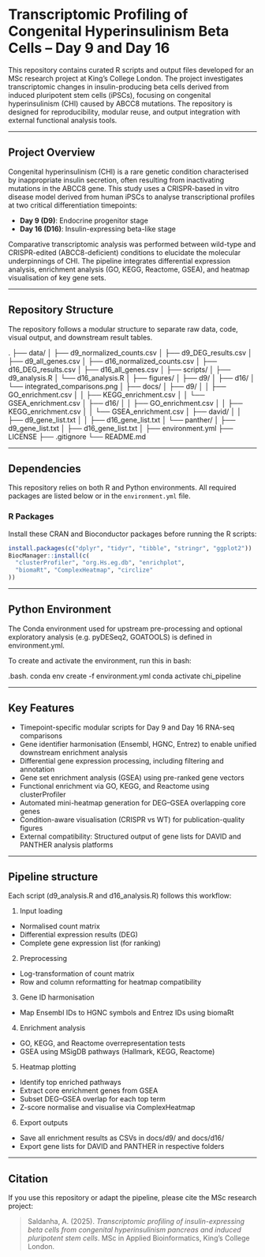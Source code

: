 # Transcriptomic Profiling of Congenital Hyperinsulinism Beta Cells – Day 9 and Day 16

This repository contains curated R scripts and output files developed for an MSc research project at King’s College London. The project investigates transcriptomic changes in insulin-producing beta cells derived from induced pluripotent stem cells (iPSCs), focusing on congenital hyperinsulinism (CHI) caused by ABCC8 mutations. The repository is designed for reproducibility, modular reuse, and output integration with external functional analysis tools.

---

## Project Overview

Congenital hyperinsulinism (CHI) is a rare genetic condition characterised by inappropriate insulin secretion, often resulting from inactivating mutations in the ABCC8 gene. This study uses a CRISPR-based in vitro disease model derived from human iPSCs to analyse transcriptional profiles at two critical differentiation timepoints:

- **Day 9 (D9)**: Endocrine progenitor stage
- **Day 16 (D16)**: Insulin-expressing beta-like stage

Comparative transcriptomic analysis was performed between wild-type and CRISPR-edited (ABCC8-deficient) conditions to elucidate the molecular underpinnings of CHI. The pipeline integrates differential expression analysis, enrichment analysis (GO, KEGG, Reactome, GSEA), and heatmap visualisation of key gene sets.

---

## Repository Structure

The repository follows a modular structure to separate raw data, code, visual output, and downstream result tables.

.
├── data/
│ ├── d9_normalized_counts.csv
│ ├── d9_DEG_results.csv
│ ├── d9_all_genes.csv
│ ├── d16_normalized_counts.csv
│ ├── d16_DEG_results.csv
│ ├── d16_all_genes.csv
│
├── scripts/
│ ├── d9_analysis.R
│ └── d16_analysis.R
│
├── figures/
│ ├── d9/
│ ├── d16/
│ └── integrated_comparisons.png
│
├── docs/
│ ├── d9/
│ │ ├── GO_enrichment.csv
│ │ ├── KEGG_enrichment.csv
│ │ └── GSEA_enrichment.csv
│ ├── d16/
│ │ ├── GO_enrichment.csv
│ │ ├── KEGG_enrichment.csv
│ │ └── GSEA_enrichment.csv
│ ├── david/
│ │ ├── d9_gene_list.txt
│ │ ├── d16_gene_list.txt
│ └── panther/
│ ├── d9_gene_list.txt
│ ├── d16_gene_list.txt
│
├── environment.yml
├── LICENSE
├── .gitignore
└── README.md


---

## Dependencies

This repository relies on both R and Python environments. All required packages are listed below or in the `environment.yml` file.

### R Packages

Install these CRAN and Bioconductor packages before running the R scripts:

```r
install.packages(c("dplyr", "tidyr", "tibble", "stringr", "ggplot2"))
BiocManager::install(c(
  "clusterProfiler", "org.Hs.eg.db", "enrichplot", 
  "biomaRt", "ComplexHeatmap", "circlize"
))
```
---

## Python Environment
The Conda environment used for upstream pre-processing and optional exploratory analysis (e.g. pyDESeq2, GOATOOLS) is defined in environment.yml.

To create and activate the environment, run this in bash:

.bash.
conda env create -f environment.yml
conda activate chi_pipeline

---

## Key Features
- Timepoint-specific modular scripts for Day 9 and Day 16 RNA-seq comparisons
- Gene identifier harmonisation (Ensembl, HGNC, Entrez) to enable unified downstream enrichment analysis
- Differential gene expression processing, including filtering and annotation
- Gene set enrichment analysis (GSEA) using pre-ranked gene vectors
- Functional enrichment via GO, KEGG, and Reactome using clusterProfiler
- Automated mini-heatmap generation for DEG–GSEA overlapping core genes
- Condition-aware visualisation (CRISPR vs WT) for publication-quality figures
- External compatibility: Structured output of gene lists for DAVID and PANTHER analysis platforms

---

## Pipeline structure

Each script (d9_analysis.R and d16_analysis.R) follows this workflow:

1. Input loading
  - Normalised count matrix
  - Differential expression results (DEG)
  - Complete gene expression list (for ranking)
2. Preprocessing
  - Log-transformation of count matrix
  - Row and column reformatting for heatmap compatibility
3. Gene ID harmonisation
  - Map Ensembl IDs to HGNC symbols and Entrez IDs using biomaRt
4. Enrichment analysis
  - GO, KEGG, and Reactome overrepresentation tests
  - GSEA using MSigDB pathways (Hallmark, KEGG, Reactome)
5. Heatmap plotting
  - Identify top enriched pathways
  - Extract core enrichment genes from GSEA
  - Subset DEG–GSEA overlap for each top term
  - Z-score normalise and visualise via ComplexHeatmap
6. Export outputs
  - Save all enrichment results as CSVs in docs/d9/ and docs/d16/
  - Export gene lists for DAVID and PANTHER in respective folders

---

## Citation
If you use this repository or adapt the pipeline, please cite the MSc research project:

> Saldanha, A. (2025). *Transcriptomic profiling of insulin-expressing beta cells from congenital hyperinsulinism pancreas and induced pluripotent stem cells*. MSc in Applied Bioinformatics, King’s College London.


